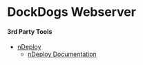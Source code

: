 DockDogs Webserver
==========================




#### 3rd Party Tools

* [nDeploy](https://github.com/AnoopAlias/nDeploy)
	* [nDeploy Documentation](https://support.sysally.net/projects/ndeploy/wiki)
